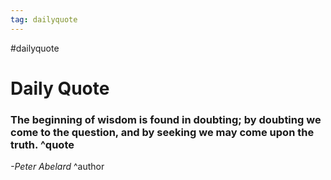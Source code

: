 ```yaml
---
tag: dailyquote
---
```


#dailyquote

# Daily Quote

### The beginning of wisdom is found in doubting; by doubting we come to the question, and by seeking we may come upon the truth. ^quote
*-Peter Abelard* ^author
